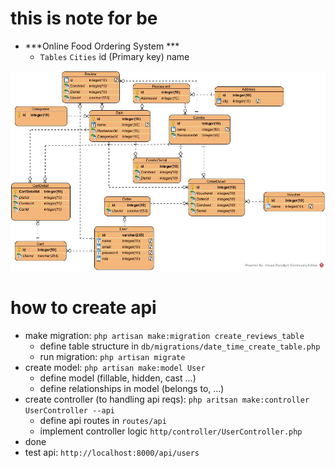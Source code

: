 # this is note for be
<!-- db object -->
- ***Online Food Ordering System ***
  - `Tables`
`Cities`
   id (Primary key)
   name

<!-- `Users`
    id (Primary Key)
    name
    phone_number
    email
    password
    address
    role -->

<!-- `Restaurants` 
    id (Primary Key)
    name
    address
    phone_number
    description
    image_url
    open_time
    close_time
    rating 
    city_id (Foreign key referencing cities) 
-->

<!-- `Categories`
    id (Primary Key)
    name -->

<!-- `Dishes`
    id (Primary Key)
    restaurant_id (Foreign key referencing Restaurants)
    name
    category_id (Foreign key referencing Categories)
    description
    price
    image_url
    status -->

<!-- `Combos`
    id (Primary Key)
    restaurant_id (Foreign key referencing Restaurants)
    name
    description
    price
    status
    image_url -->

<!-- `ComboDetails`
    id (Primary Key)
    combo_id (Foreign key referencing Combos)
    dish_id (Foreign key referencing Dishes)
    quantity -->

<!-- `Carts`
    id (Primary Key)
    user_id (Foreign key referencing Users)
    created_at -->



<!-- `CartDetails`
    id (Primary Key)
    cart_id (Foreign key referencing Carts)
    dish_id (Foreign key referencing Dishes)
    combo_id (Foreign key referencing Combos)
    quantity
    price -->



<!-- `Orders`
    id (Primary Key)
    user_id (Foreign key referencing Users)
    restaurant_id (Foreign key referencing Restaurants)
    total_amount
    payment_method
    status (e.g., pending, in_progress, delivered, canceled)
    created_at
    destination
  -->


<!-- `OrderDetails`
    id (Primary Key)
    order_id (Foreign key referencing Orders)
    dish_id (Foreign key referencing Dishes)
    combo_id (Foreign key referencing Combos)
    voucher_id (Foreign key referencing Vouchers)
    quantity
    price
    note -->

<!-- `Reviews`
    id (Primary Key)
    user_id (Foreign key referencing Users)
    dishes_id (Foreign key referencing Dishes)
    combos_id (Foreign key referencing Combos)
    rating
    comment
    created_at -->
  
<!-- - `Vouchers`
  - id (Primary Key)
  - code
  - discount
  - expiry_date
  - conditions
  - quantity
   -->
![sus-img](<image/Entity Diagram.jpg>)

# how to create api
- make migration: `php artisan make:migration create_reviews_table`
  - define table structure in `db/migrations/date_time_create_table.php`
  - run migration: `php artisan migrate`
- create model: `php artisan make:model User`
  - define model (fillable, hidden, cast ...)
  - define relationships in model (belongs to, ...)
- create controller (to handling api reqs): `php aritsan make:controller UserController --api`
  - define api routes in `routes/api`
  - implement controller logic `http/controller/UserController.php`
- done 
- test api: `http://localhost:8000/api/users`